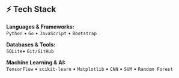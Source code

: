 

## ⚡ Tech Stack  

**Languages & Frameworks:**  
`Python` • `Go` •  `JavaScript` • `Bootstrap`  

**Databases & Tools:**  
 `SQLite`• `Git/GitHub`  

**Machine Learning & AI:**  
`TensorFlow` • `scikit-learn`  • `Matplotlib` • `CNN` • `SVM` • `Random Forest`  



